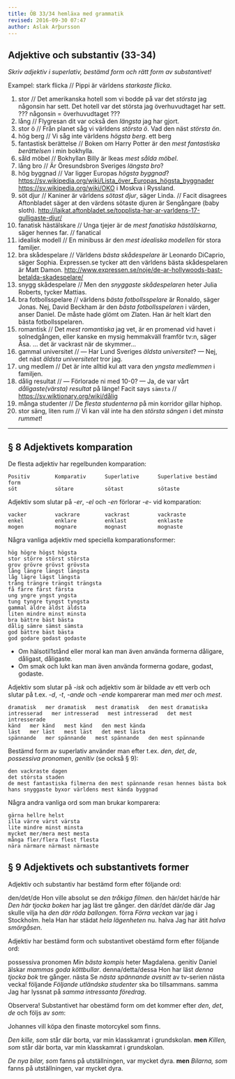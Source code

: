 ```yaml
---
title: ÖB 33/34 hemläxa med grammatik
revised: 2016-09-30 07:47 
author: Aslak Arþursson
---
```



Adjektive och substantiv (33-34)
--------------------------------
*Skriv adjektiv i superlativ, bestämd form och rätt form av substantivet!*

Exampel: stark flicka // Pippi är världens *starkaste flicka*.

1. stor // Det amerikanska hotell som vi bodde på var det *största* jag någonsin har sett.
           Det hotell var det största jag överhuvudtaget har sett.   ???    någonsin = överhuvudtaget ???
2. lång // Flygresan dit var också den *längsta* jag har gjort.
3. stor ö // Från planet såg vi världens *största ö*. Vad den näst *största ön*.
4. hög berg // Vi såg inte världens *högsta berg*.
               ett berg
5. fantastisk berättelse // Boken om Harry Potter är den *mest fantastiska berättelsen* i min bokhylla.
6. såld möbel // Bokhyllan Billy är Ikeas *mest sålda möbel*.
7. lång bro // Är Öresundsbron Sveriges *längsta bro*?
8. hög byggnad // Var ligger Europas *högsta byggnad*?
   <https://sv.wikipedia.org/wiki/Lista_över_Europas_högsta_byggnader>
   <https://sv.wikipedia.org/wiki/OKO> i Moskva i Ryssland.
9. söt djur // Kaniner är världens *sötast djur*, säger Linda.   // Facit disagrees
   Aftonbladet säger at den värdens sötaste djuren är Sengångare (baby sloth). 
   <http://lajkat.aftonbladet.se/topplista-har-ar-varldens-17-gulligaste-djur/>
10. fanatisk hästälskare // Unga tjejer är de *mest fanatiska hästälskarna*, säger hennes far.
    // fanatical
11. idealisk modell // En minibuss är den *mest idealiska modellen* för stora familjer.
12. bra skådespelare // Världens *bästa skådespelare* är Leonardo DiCaprio, säger Sophia.
    Expressen.se tycker att den världens bästa skådespelaren är Matt Damon.
    <http://www.expressen.se/noje/de-ar-hollywoods-bast-betalda-skadespelare/>
13. snygg skådespelare // Men den *snyggaste skådespelaren* heter Julia Roberts, tycker Mattias.
14. bra fotbollsspelare // världens *bästa fotbollsspelare* är Ronaldo, säger Jonas. Nej, David Beckham är den *bästa fotbollsspelaren* i värden, anser Daniel.
    De måste hade glömt om Zlaten. Han är helt klart den bästa fotbollsspelaren.
15. romantisk // Det *mest romantiska* jag vet, är en promenad vid havet i solnedgången, eller kanske en mysig hemmakväll framför tv:n, säger Åsa.
    ... det är vackrast när de skymmer...
16. gammal universitet // — Har Lund Sveriges *äldsta universitet*? — Nej, det näst *äldsta universitetet* tror jag.
17. ung medlem // Det är inte alltid kul att vara den *yngsta medlemmen* i familjen.
18. dålig resultat // — Förlorade ni med 10-0? — Ja, de var vårt *dåligaste(värsta) resultat* på länge!
    Facit says `sämsta` // <https://sv.wiktionary.org/wiki/dålig>
19. många studenter // De *flesta studenterna* på min korridor gillar hiphop.
20. stor säng, liten rum // Vi kan väl inte ha den *största sängen* i det *minsta rummet*!


- - -

§ 8 Adjektivets komparation
---------------------------

De flesta adjektiv har regelbunden komparation: 

    Positiv        Komparativ      Superlative      Superlative bestämd form
    söt            sötare          sötast           sötaste
    
Adjektiv som slutar på *-er*, *-el* och *-en* förlorar *-e-* vid komparation: 

    vacker         vackrare        vackrast         vackraste
    enkel          enklare         enklast          enklaste
    mogen          mognare         mognast          mognaste
    
Några vanliga adjektiv med speciella komparationsformer: 

    hög högre högst högsta
    stor större störst största
    grov grövre grövst grövsta
    lång längre längst längsta
    låg lägre lägst längsta
    trång trängre trängst trängsta
    få färre färst färsta
    ung yngre yngst yngsta
    tung tyngre tyngst tyngsta
    gammal äldre äldst äldsta
    liten mindre minst minsta
    bra bättre bäst bästa
    dålig sämre sämst sämsta
    god bättre bäst bästa
    god godare godast godaste
    
* Om hälsotil1stånd eller moral kan man även använda formerna dåligare, dåligast, dåligaste. 
* Om smak och lukt kan man även använda formerna godare, godast, godaste.

Adjektiv som slutar på *-isk* och adjektiv som är bildade av ett verb och slutar på t.ex. *-d*, *-t*, *-ande* och *-ende* komparerar man med *mer* och *mest*.

    dramatisk   mer dramatisk   mest dramatisk   den mest dramatiska
    intresserad   mer intresserad   mest intresserad   det mest intresserade
    känd   mer känd   mest känd   den mest kända
    läst   mer läst   mest läst   det mest lästa
    spännande   mer spännande   mest spännande   den mest spännande
    
Bestämd form av superlativ använder man efter t.ex. *den*, *det*, *de*, *possessiva pronomen*, *genitiv* (se också § 9): 

    den vackraste dagen
    det största staden
    de mest fantastiska filmerna den mest spännande resan hennes bästa bok
    hans snyggaste byxor världens mest kända byggnad
    
Några andra vanliga ord som man brukar komparera: 

    gärna hellre helst  
    illa värre värst värsta
    lite mindre minst minsta
    mycket mer/mera mest mesta
    många fler/flera flest flesta
    nära närmare närmast närmaste
    

§ 9 Adjektivets och substantivets former
----------------------------------------

Adjektiv och substantiv har bestämd form efter följande ord: 

  den/det/de                 Hon ville absolut se *den tråkiga filmen.*
  den här/det här/de här     *Den här tjocka boken* har jag läst tre gånger.
  den där/det där/de där     Jag skulle vilja ha *den där röda ballongen*.
  förra                      *Förra veckan* var jag i Stockholm.
  hela                       Han har städat *hela lägenheten* nu. 
  halva                      Jag har ätit *halva smörgåsen*. 

Adjektiv har bestämd form och substantivet obestämd form efter följande ord: 

  possessiva pronomen        *Min bästa kompis* heter Magdalena. 
  genitiv                    Daniel älskar *mammas goda köttbullar*.
  denna/detta/dessa          Hon har läst *denna tjocka bok* tre gånger. 
  nästa                      Se *nästa spännande avsnitt* av tv-serien nästa vecka!
  följande                   *Följande utländska studenter* ska bo tillsammans.
  samma                      Jag har lyssnat på *samma intressanta föredrag*. 


Observera! 
Substantivet har obestämd form om det kommer efter *den*, *det*, *de* och följs av *som*: 

Johannes vill köpa den finaste motorcykel som finns. 

*Den kille, som* står där borta, var min klasskamrat i grundskolan. 
**men** *Killen, som* står där borta, var min klasskamrat i grundskolan. 

*De nya bilar, som* fanns på utställningen, var mycket dyra. 
**men** *Bilarna, som* fanns på utställningen, var mycket dyra. 
